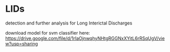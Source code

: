 # LIDs
detection and further analysis for Long Interictal Discharges

download model for svm classifier here: https://drive.google.com/file/d/1rIaOjnwqhyNHtgRGGNxXYitL6rRSqUgV/view?usp=sharing
